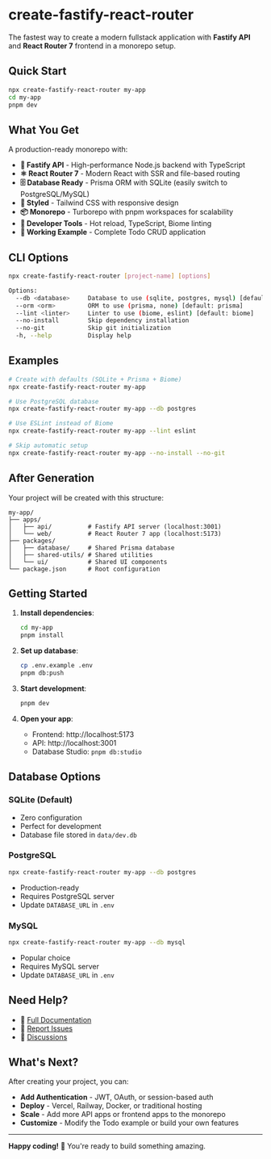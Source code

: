 # create-fastify-react-router

The fastest way to create a modern fullstack application with **Fastify API** and **React Router 7** frontend in a monorepo setup.

## Quick Start

```bash
npx create-fastify-react-router my-app
cd my-app
pnpm dev
```

## What You Get

A production-ready monorepo with:

- **🚀 Fastify API** - High-performance Node.js backend with TypeScript
- **⚛️ React Router 7** - Modern React with SSR and file-based routing
- **🗄️ Database Ready** - Prisma ORM with SQLite (easily switch to PostgreSQL/MySQL)
- **🎨 Styled** - Tailwind CSS with responsive design
- **📦 Monorepo** - Turborepo with pnpm workspaces for scalability
- **🔧 Developer Tools** - Hot reload, TypeScript, Biome linting
- **📱 Working Example** - Complete Todo CRUD application

## CLI Options

```bash
npx create-fastify-react-router [project-name] [options]

Options:
  --db <database>     Database to use (sqlite, postgres, mysql) [default: sqlite]
  --orm <orm>         ORM to use (prisma, none) [default: prisma]
  --lint <linter>     Linter to use (biome, eslint) [default: biome]
  --no-install        Skip dependency installation
  --no-git            Skip git initialization
  -h, --help          Display help
```

## Examples

```bash
# Create with defaults (SQLite + Prisma + Biome)
npx create-fastify-react-router my-app

# Use PostgreSQL database
npx create-fastify-react-router my-app --db postgres

# Use ESLint instead of Biome
npx create-fastify-react-router my-app --lint eslint

# Skip automatic setup
npx create-fastify-react-router my-app --no-install --no-git
```

## After Generation

Your project will be created with this structure:

```
my-app/
├── apps/
│   ├── api/          # Fastify API server (localhost:3001)
│   └── web/          # React Router 7 app (localhost:5173)
├── packages/
│   ├── database/     # Shared Prisma database
│   ├── shared-utils/ # Shared utilities
│   └── ui/           # Shared UI components
└── package.json      # Root configuration
```

## Getting Started

1. **Install dependencies**:

   ```bash
   cd my-app
   pnpm install
   ```

2. **Set up database**:

   ```bash
   cp .env.example .env
   pnpm db:push
   ```

3. **Start development**:

   ```bash
   pnpm dev
   ```

4. **Open your app**:
   - Frontend: http://localhost:5173
   - API: http://localhost:3001
   - Database Studio: `pnpm db:studio`

## Database Options

### SQLite (Default)

- Zero configuration
- Perfect for development
- Database file stored in `data/dev.db`

### PostgreSQL

```bash
npx create-fastify-react-router my-app --db postgres
```

- Production-ready
- Requires PostgreSQL server
- Update `DATABASE_URL` in `.env`

### MySQL

```bash
npx create-fastify-react-router my-app --db mysql
```

- Popular choice
- Requires MySQL server
- Update `DATABASE_URL` in `.env`

## Need Help?

- 📖 [Full Documentation](https://github.com/jarodtaylor/fastify-react-router-starter)
- 🐛 [Report Issues](https://github.com/jarodtaylor/fastify-react-router-starter/issues)
- 💬 [Discussions](https://github.com/jarodtaylor/fastify-react-router-starter/discussions)

## What's Next?

After creating your project, you can:

- **Add Authentication** - JWT, OAuth, or session-based auth
- **Deploy** - Vercel, Railway, Docker, or traditional hosting
- **Scale** - Add more API apps or frontend apps to the monorepo
- **Customize** - Modify the Todo example or build your own features

---

**Happy coding!** 🎉 You're ready to build something amazing.
